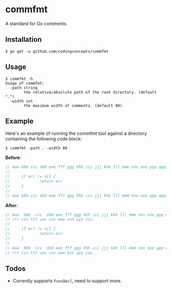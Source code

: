 # commfmt
A standard for Go comments.

## Installation

```
$ go get -u github.com/codingconcepts/commfmt
```

## Usage

```
$ commfmt -h
Usage of commfmt:
  -path string
        the relative/absolute path of the root directory. (default ".")
  -width int
        the maximum width of comments. (default 80)
```

## Example

Here's an example of running the commfmt tool against a directory containing the following code block:

```
$ commfmt -path . -width 80
```

**Before**:

``` go
// Aaa bbb ccc ddd eee fff ggg hhh iii jjj kkk lll mmm nnn ooo ppp qqq rrr sss ttt uuu vvv www xxx yyy zzz.
//
//     if err != nil {
//             return err
//     }
//
// Aaa bbb ccc ddd eee fff ggg hhh iii jjj kkk lll mmm nnn ooo ppp qqq rrr sss ttt uuu vvv www xxx yyy zzz.
```

**After**:

``` go
// Aaa  bbb  ccc  ddd eee fff ggg hhh iii jjj kkk lll mmm nnn ooo ppp qqq
// rrr sss ttt uuu vvv www xxx yyy zzz.
// 
//     if err != nil {
//             return err
//     }
// 
// Aaa  bbb  ccc  ddd eee fff ggg hhh iii jjj kkk lll mmm nnn ooo ppp qqq
// rrr sss ttt uuu vvv www xxx yyy zzz.
```

## Todos

* Currently supports `FuncDecl`, need to support more.